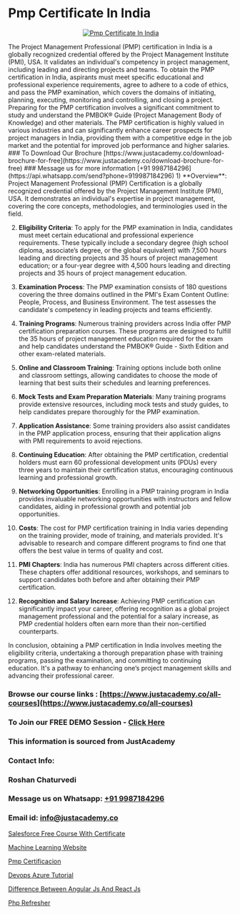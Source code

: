 # Pmp Certificate In India

<p align="center">
  <a href="https://justacademy.co/course-detail/pmp-certification-training">
    <img src="https://justacademy.co/storage2/course_image/1709713463_course_image.webp" alt="Pmp Certificate In India">
  </a>
</p>
The Project Management Professional (PMP) certification in India is a globally recognized credential offered by the Project Management Institute (PMI), USA. It validates an individual's competency in project management, including leading and directing projects and teams. To obtain the PMP certification in India, aspirants must meet specific educational and professional experience requirements, agree to adhere to a code of ethics, and pass the PMP examination, which covers the domains of initiating, planning, executing, monitoring and controlling, and closing a project. Preparing for the PMP certification involves a significant commitment to study and understand the PMBOK® Guide (Project Management Body of Knowledge) and other materials. The PMP certification is highly valued in various industries and can significantly enhance career prospects for project managers in India, providing them with a competitive edge in the job market and the potential for improved job performance and higher salaries.
### To Download Our Brochure [https://www.justacademy.co/download-brochure-for-free](https://www.justacademy.co/download-brochure-for-free)
### Message us for more information [+91 9987184296](https://api.whatsapp.com/send?phone=919987184296)
1) **Overview**: Project Management Professional (PMP) Certification is a globally recognized credential offered by the Project Management Institute (PMI), USA. It demonstrates an individual's expertise in project management, covering the core concepts, methodologies, and terminologies used in the field.

2) **Eligibility Criteria**: To apply for the PMP examination in India, candidates must meet certain educational and professional experience requirements. These typically include a secondary degree (high school diploma, associate’s degree, or the global equivalent) with 7,500 hours leading and directing projects and 35 hours of project management education; or a four-year degree with 4,500 hours leading and directing projects and 35 hours of project management education.

3) **Examination Process**: The PMP examination consists of 180 questions covering the three domains outlined in the PMI's Exam Content Outline: People, Process, and Business Environment. The test assesses the candidate's competency in leading projects and teams efficiently.

4) **Training Programs**: Numerous training providers across India offer PMP certification preparation courses. These programs are designed to fulfill the 35 hours of project management education required for the exam and help candidates understand the PMBOK® Guide - Sixth Edition and other exam-related materials.

5) **Online and Classroom Training**: Training options include both online and classroom settings, allowing candidates to choose the mode of learning that best suits their schedules and learning preferences. 

6) **Mock Tests and Exam Preparation Materials**: Many training programs provide extensive resources, including mock tests and study guides, to help candidates prepare thoroughly for the PMP examination.

7) **Application Assistance**: Some training providers also assist candidates in the PMP application process, ensuring that their application aligns with PMI requirements to avoid rejections.

8) **Continuing Education**: After obtaining the PMP certification, credential holders must earn 60 professional development units (PDUs) every three years to maintain their certification status, encouraging continuous learning and professional growth.

9) **Networking Opportunities**: Enrolling in a PMP training program in India provides invaluable networking opportunities with instructors and fellow candidates, aiding in professional growth and potential job opportunities.

10) **Costs**: The cost for PMP certification training in India varies depending on the training provider, mode of training, and materials provided. It's advisable to research and compare different programs to find one that offers the best value in terms of quality and cost.

11) **PMI Chapters**: India has numerous PMI chapters across different cities. These chapters offer additional resources, workshops, and seminars to support candidates both before and after obtaining their PMP certification.

12) **Recognition and Salary Increase**: Achieving PMP certification can significantly impact your career, offering recognition as a global project management professional and the potential for a salary increase, as PMP credential holders often earn more than their non-certified counterparts.

In conclusion, obtaining a PMP certification in India involves meeting the eligibility criteria, undertaking a thorough preparation phase with training programs, passing the examination, and committing to continuing education. It's a pathway to enhancing one’s project management skills and advancing their professional career.

### Browse our course links : [https://www.justacademy.co/all-courses](https://www.justacademy.co/all-courses) 
### To Join our FREE DEMO Session - [Click Here](https://www.justacademy.co/register-for-course-demo)


### This information is sourced from JustAcademy
### Contact Info:
### Roshan Chaturvedi
### Message us on Whatsapp: [+91 9987184296](https://api.whatsapp.com/send?phone=919987184296)
### Email id: [info@justacademy.co](mailto:info@justacademy.co)
                
[Salesforce Free Course With Certificate](https://www.linkedin.com/pulse/salesforce-free-course-certificate-justacademy-birmingham-jacpf?trackingId=jy4HGRktEGT1Qil1wWps7g%3D%3D&lipi=urn%3Ali%3Apage%3Ad_flagship3_company_admin%3BVLUv9mnMT2aZOSnk9lhqAw%3D%3D)

[Machine Learning Website](https://www.linkedin.com/pulse/machine-learning-website-justacademy-london-d4ahf?trackingId=SzXf5Kyidka10EocrU1Sfg%3D%3D&lipi=urn%3Ali%3Apage%3Ad_flagship3_company_admin%3BktV9tJs7QaWTumhj4BQ9XQ%3D%3D)

[Pmp Certificacion](https://medium.com/@akanshapatil/pmp-certificacion-ea47559ae485)

[Devops Azure Tutorial](https://medium.com/@negishivu99/devops-azure-tutorial-ecb76c57ab06)

[Difference Between Angular Js And React Js](https://justacademyin.github.io/Articles/Difference-Between-Angular-Js-And-React-Js)

[Php Refresher](https://justacademyin.github.io/justacademy/php-refresher)

